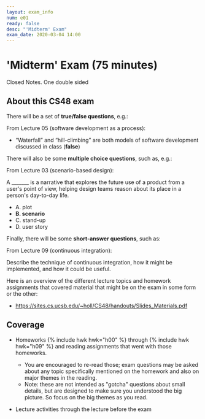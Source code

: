 ```yaml
---
layout: exam_info
num: e01
ready: false
desc: "'Midterm' Exam"
exam_date: 2020-03-04 14:00
---
```


# 'Midterm' Exam (75 minutes) 

Closed Notes. One double sided

## About this CS48 exam

There will be a set of **true/false questions**, e.g.:

From Lecture 05 (software development as a process):
* “Waterfall” and “hill-climbing” are both models of software development discussed in class (**false**)
   

There will also be some **multiple choice questions**, such as, e.g.: 

From Lecture 03 (scenario-based design):

A _______ is a narrative that explores the future use of a product from a user's point of view, helping design teams reason about its place in a person's day-to-day life. 
* A. plot
* **B. scenario**
* C. stand-up
* D. user story

Finally, there will be some **short-answer questions**, such as: 

From Lecture 09 (continuous integration):

Describe the technique of continuous integration, how it might be implemented, and how it could be useful.

Here is an overview of the different lecture topics and homework assignments that covered material that might be on the exam in some form or the other:
* <https://sites.cs.ucsb.edu/~holl/CS48/handouts/Slides_Materials.pdf>


## Coverage

* Homeworks {% include hwk hwk="h00" %} through {% include hwk hwk="h09" %} and reading assignments that went with those homeworks.
   * You are encouraged to re-read those; exam questions may be asked
     about any topic specifically mentioned on the homework and also on 
     major themes in the reading.
   * Note: these are not intended as "gotcha" questions about small details,
     but are designed to make sure you understood the big picture.  So focus
     on the big themes as you read.

* Lecture activities through the lecture before the exam


   
